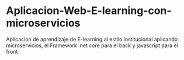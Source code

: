 # Aplicacion-Web-E-learning-con-microservicios
Aplicacion de aprendizaje de E-learning al estilo institucional aplicando microservicios, el Framework .net core para el back y javascript para el front 
